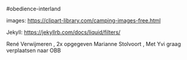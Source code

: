 #obedience-interland

images: https://clipart-library.com/camping-images-free.html

Jekyll: https://jekyllrb.com/docs/liquid/filters/





René Verwijmeren , 2x opgegeven
Marianne Stolvoort , Met Yvi graag verplaatsen naar OBB